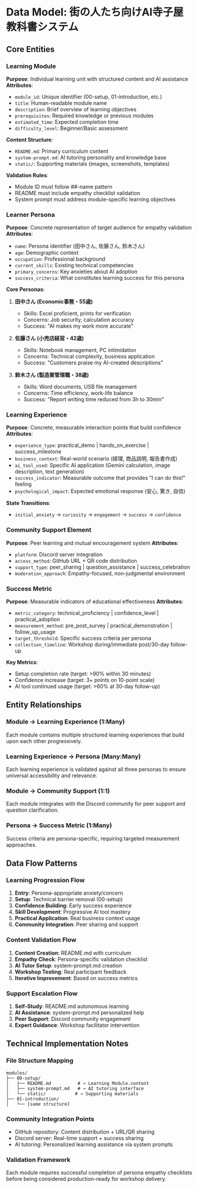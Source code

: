 # Data Model: 街の人たち向けAI寺子屋教科書システム

## Core Entities

### Learning Module
**Purpose**: Individual learning unit with structured content and AI assistance
**Attributes**:
- `module_id`: Unique identifier (00-setup, 01-introduction, etc.)
- `title`: Human-readable module name
- `description`: Brief overview of learning objectives
- `prerequisites`: Required knowledge or previous modules
- `estimated_time`: Expected completion time
- `difficulty_level`: Beginner/Basic assessment

**Content Structure**:
- `README.md`: Primary curriculum content
- `system-prompt.md`: AI tutoring personality and knowledge base
- `static/`: Supporting materials (images, screenshots, templates)

**Validation Rules**:
- Module ID must follow ##-name pattern
- README must include empathy checklist validation
- System prompt must address module-specific learning objectives

### Learner Persona
**Purpose**: Concrete representation of target audience for empathy validation
**Attributes**:
- `name`: Persona identifier (田中さん, 佐藤さん, 鈴木さん)
- `age`: Demographic context
- `occupation`: Professional background
- `current_skills`: Existing technical competencies
- `primary_concerns`: Key anxieties about AI adoption
- `success_criteria`: What constitutes learning success for this persona

**Core Personas**:
1. **田中さん (Economic事務・55歳)**
   - Skills: Excel proficient, prints for verification
   - Concerns: Job security, calculation accuracy
   - Success: "AI makes my work more accurate"

2. **佐藤さん (小売店経営・42歳)** 
   - Skills: Notebook management, PC intimidation
   - Concerns: Technical complexity, business application
   - Success: "Customers praise my AI-created descriptions"

3. **鈴木さん (製造業管理職・38歳)**
   - Skills: Word documents, USB file management
   - Concerns: Time efficiency, work-life balance
   - Success: "Report writing time reduced from 3h to 30min"

### Learning Experience
**Purpose**: Concrete, measurable interaction points that build confidence
**Attributes**:
- `experience_type`: practical_demo | hands_on_exercise | success_milestone
- `business_context`: Real-world scenario (経理, 商品説明, 報告書作成)
- `ai_tool_used`: Specific AI application (Gemini calculation, image description, text generation)
- `success_indicator`: Measurable outcome that provides "I can do this!" feeling
- `psychological_impact`: Expected emotional response (安心, 驚き, 自信)

**State Transitions**:
- `initial_anxiety` → `curiosity` → `engagement` → `success` → `confidence`

### Community Support Element
**Purpose**: Peer learning and mutual encouragement system
**Attributes**:
- `platform`: Discord server integration
- `access_method`: GitHub URL + QR code distribution
- `support_type`: peer_sharing | question_assistance | success_celebration
- `moderation_approach`: Empathy-focused, non-judgmental environment

### Success Metric
**Purpose**: Measurable indicators of educational effectiveness
**Attributes**:
- `metric_category`: technical_proficiency | confidence_level | practical_adoption
- `measurement_method`: pre_post_survey | practical_demonstration | follow_up_usage
- `target_threshold`: Specific success criteria per persona
- `collection_timeline`: Workshop during/immediate post/30-day follow-up

**Key Metrics**:
- Setup completion rate (target: >90% within 30 minutes)
- Confidence increase (target: 3+ points on 10-point scale)
- AI tool continued usage (target: >60% at 30-day follow-up)

## Entity Relationships

### Module → Learning Experience (1:Many)
Each module contains multiple structured learning experiences that build upon each other progressively.

### Learning Experience → Persona (Many:Many)  
Each learning experience is validated against all three personas to ensure universal accessibility and relevance.

### Module → Community Support (1:1)
Each module integrates with the Discord community for peer support and question clarification.

### Persona → Success Metric (1:Many)
Success criteria are persona-specific, requiring targeted measurement approaches.

## Data Flow Patterns

### Learning Progression Flow
1. **Entry**: Persona-appropriate anxiety/concern
2. **Setup**: Technical barrier removal (00-setup)
3. **Confidence Building**: Early success experience
4. **Skill Development**: Progressive AI tool mastery
5. **Practical Application**: Real business context usage
6. **Community Integration**: Peer sharing and support

### Content Validation Flow
1. **Content Creation**: README.md with curriculum
2. **Empathy Check**: Persona-specific validation checklist
3. **AI Tutor Setup**: system-prompt.md creation
4. **Workshop Testing**: Real participant feedback
5. **Iterative Improvement**: Based on success metrics

### Support Escalation Flow
1. **Self-Study**: README.md autonomous learning
2. **AI Assistance**: system-prompt.md personalized help
3. **Peer Support**: Discord community engagement
4. **Expert Guidance**: Workshop facilitator intervention

## Technical Implementation Notes

### File Structure Mapping
```
modules/
├── 00-setup/
│   ├── README.md          # → Learning Module.content
│   ├── system-prompt.md   # → AI tutoring interface
│   └── static/           # → Supporting materials
├── 01-introduction/
│   └── [same structure]
```

### Community Integration Points
- GitHub repository: Content distribution + URL/QR sharing
- Discord server: Real-time support + success sharing
- AI tutoring: Personalized learning assistance via system prompts

### Validation Framework
Each module requires successful completion of persona empathy checklists before being considered production-ready for workshop delivery.